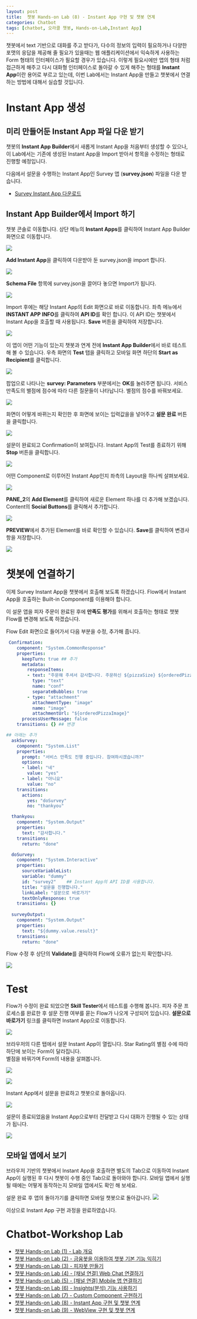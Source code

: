 ```yaml
---
layout: post
title:  챗봇 Hands-on Lab (8) - Instant App 구현 및 챗봇 연계
categories: Chatbot
tags: [chatbot, 오라클 챗봇, Hands-on-Lab,Instant App]
---
```


챗봇에서 text 기반으로 대화를 주고 받다가, 다수의 정보의 입력이 필요하거나 다양한 포맷의 응답을 제공해 줄 필요가 있을때는 웹 애플리케이션에서 익숙하게 사용하는 Form 형태의 인터페이스가 필요할 경우가 있습니다. 이렇게 필요시에만 앱의 형태 처럼 접근하게 해주고 다시 대화형 인터페이스로 돌아갈 수 있게 해주는 형태를 **Instant App**이란 용어로 부르고 있는데, 이번 Lab에서는 Instant App을 만들고 챗봇에서 연결하는 방법에 대해서 실습할 것입니다. 

# Instant App 생성

## 미리 만들어둔 Instant App 파일 다운 받기

챗봇의 **Instant App Builder**에서 새롭게 Instant App을 처음부터 생성할 수 있으나, 이 Lab에서는 기존에 생성된 Instant App을 Import 받아서 항목을 수정하는 형태로 진행할 예정입니다.

다음에서 설문을 수행하는 Instant App인 Survey 앱 (**survey.json**) 파일을 다운 받습니다.

- [Survey Instant App 다운로드](https://raw.githubusercontent.com/mee-nam-lee/chatbot_lecture/master/labfiles/instantapp/survey.json)


## Instant App Builder에서 Import 하기

챗봇 콘솔로 이동합니다. 상단 메뉴의 **Instant Apps**를 클릭하여 Instant App Builder 화면으로 이동합니다.

![](/assets/images/chatbot_lecture/instantapp/01_instant.png)

**Add Instant App**을 클릭하여 다운받아 둔 survey.json을 import 합니다.

![](/assets/images/chatbot_lecture/instantapp/02_import.png)

**Schema File** 항목에 survey.json을 끌어다 놓으면 Import가 됩니다.

![](/assets/images/chatbot_lecture/instantapp/03_upload.png)

Import 후에는 해당 Instant App의 Edit 화면으로 바로 이동합니다.
좌측 메뉴에서 **INSTANT APP INFO**를 클릭하여 **API ID**를 확인 합니다. 이 API ID는 챗봇에서 Instant App을 호출할 때 사용됩니다.
**Save** 버튼을 클릭하여 저장합니다.

![](/assets/images/chatbot_lecture/instantapp/04_survey.png)

이 앱이 어떤 기능이 있는지 챗봇과 연계 전에 **Instant App Builder**에서 바로 테스트 해 볼 수 있습니다.
우측 화면의 **Test** 탭을 클릭하고 모바일 화면 하단의 **Start as Recipient**를 클릭합니다.

![](/assets/images/chatbot_lecture/instantapp/05_test.png)

팝업으로 나타나는 **survey: Parameters** 부분에서는 **OK**를 눌러주면 됩니다.
서비스 만족도의 별점에 점수에 따라 다른 질문들이 나타납니다. 별점의 점수를 바꿔보세요.

![](/assets/images/chatbot_lecture/instantapp/06_test1.png)

화면이 어떻게 바뀌는지 확인한 후 화면에 보이는 입력값을을 넣어주고 **설문 완료** 버튼을 클릭합니다.

![](/assets/images/chatbot_lecture/instantapp/07_test2.png)

설문이 완료되고 Confirmation이 보여집니다. Instant App의 Test를 종료하기 위해 **Stop** 버튼을 클릭합니다.

![](/assets/images/chatbot_lecture/instantapp/08_test3.png)

어떤 Component로 이루어진 Instant App인지 좌측의 Layout을 하나씩 살펴보세요.

![](/assets/images/chatbot_lecture/instantapp/09_layout.png)

**PANE_2**의 **Add Element**를 클릭하여 새로운 Element 하나를 더 추가해 보겠습니다.
Content의 **Social Buttons**를 클릭해서 추가합니다.

![](/assets/images/chatbot_lecture/instantapp/10_edit.png)

**PREVIEW**에서 추가된 Element를 바로 확인할 수 있습니다. **Save**를 클릭하여 변경사항을 저장합니다.

![](/assets/images/chatbot_lecture/instantapp/11_social.png)

# 챗봇에 연결하기

이제 Survey Instant App을 챗봇에서 호출해 보도록 하겠습니다.
Flow에서 Instant App을 호출하는 Built-in Component를 이용해야 합니다. 

이 설문 앱을 피자 주문이 완료된 후에 **만족도 평가**를 위해서 호출하는 형태로 챗봇 Flow를 변경해 보도록 하겠습니다.

Flow Edit 화면으로 들어가서 다음 부분을 수정, 추가해 줍니다.

```yaml
 Confirmation:
    component: "System.CommonResponse"
    properties:
      keepTurn: true ## 추가
      metadata:
        responseItems:
        - text: "주문해 주셔서 감사합니다. 주문하신 ${pizzaSize} ${orderedPizza} 피자가 30분 내로 배달될 예정입니다."
          type: "text"
          name: "conf"
          separateBubbles: true
        - type: "attachment"
          attachmentType: "image"
          name: "image"
          attachmentUrl: "${orderedPizzaImage}"
      processUserMessage: false
    transitions: {} ## 변경

## 아래는 추가
  askSurvey:
    component: "System.List"
    properties: 
      prompt: "서비스 만족도 진행 중입니다. 참여하시겠습니까?"
      options: 
      - label: "네"
        value: "yes" 
      - label: "아니요"
        value: "no" 
    transitions:
      actions:
        yes: "doSurvey"
        no: "thankyou"      

  thankyou:
    component: "System.Output"
    properties:
      text: "감사합니다."
    transitions:
      return: "done"

  doSurvey:
    component: "System.Interactive"
    properties:
      sourceVariableList:
      variable: "dummy"
      id: "survey2"    ## Instant App의 API ID를 사용합니다.
      title: "설문을 진행합니다."
      linkLabel: "설문으로 바로가기"
      textOnlyResponse: true
    transitions: {}
   
  surveyOutput:
    component: "System.Output"
    properties:
      text: "${dummy.value.result}"
    transitions: 
      return: "done"
```
Flow 수정 후 상단의 **Validate**를 클릭하여 Flow에 오류가 없는지 확인합니다.

![](/assets/images/chatbot_lecture/instantapp/12_flow.png)

# Test
Flow가 수정이 완료 되었으면 **Skill Tester**에서 테스트를 수행해 봅니다.
피자 주문 프로세스를 완료한 후 설문 진행 여부를 묻는 Flow가 나오게 구성되어 있습니다.
**설문으로 바로가기** 링크를 클릭하면 Instant App으로 이동합니다.

![](/assets/images/chatbot_lecture/instantapp/13_callsurvey.png)

브라우저의 다른 탭에서 설문 Instant App이 열립니다. Star Rating의 별점 수에 따라 하단에 보이는 Form이 달라집니다.  
별점을 바꿔가며 Form의 내용을 살펴봅니다.

![](/assets/images/chatbot_lecture/instantapp/14_survey1.png)

![](/assets/images/chatbot_lecture/instantapp/14_survey2.png)

Instant App에서 설문을 완료하고 챗봇으로 돌아옵니다.

![](/assets/images/chatbot_lecture/instantapp/14_survey3.png)

설문이 종료되었음을 Instant App으로부터 전달받고 다시 대화가 진행될 수 있는 상태가 됩니다.

![](/assets/images/chatbot_lecture/instantapp/14_survey4.png)

## 모바일 앱에서 보기

브라우저 기반의 챗봇에서 Instant App을 호출하면 별도의 Tab으로 이동하여 Instant App이 실행된 후 다시 챗봇이 수행 중인 Tab으로 돌아와야 합니다.
모바일 앱에서 실행 될 때에는 어떻게 동작하는지 모바일 앱에서도 확인 해 보세요.

설문 완료 후 앱의 돌아가기를 클릭하면 모바일 챗봇으로 돌아갑니다.
![](/assets/images/chatbot_lecture/instantapp/20_mobile1.jpeg)

이상으로 Instant App 구현 과정을 완료하였습니다.

# Chatbot-Workshop Lab 
* [챗봇 Hands-on Lab (1) - Lab 개요](/chatbot/2019/챗봇-Hands-on-Lab_1/)
* [챗봇 Hands-on Lab (2) - 금융봇을 이용하여 챗봇 기본 기능 익히기](/chatbot/2019/챗봇-Hands-on-Lab_2/)
* [챗봇 Hands-on Lab (3) - 피자봇 만들기 ](/chatbot/2019/챗봇-Hands-on-Lab_3/)
* [챗봇 Hands-on Lab (4) - [채널 연결] Web Chat 연결하기](/chatbot/2019/챗봇-Hands-on-Lab_4/)
* [챗봇 Hands-on Lab (5) - [채널 연결] Mobile 앱 연결하기](/chatbot/2019/챗봇-Hands-on-Lab_5/)
* [챗봇 Hands-on Lab (6) - Insights(분석) 기능 사용하기](/chatbot/2019/챗봇-Hands-on-Lab_6/)
* [챗봇 Hands-on Lab (7) - Custom Component 구현하기](/chatbot/2019/챗봇-Hands-on-Lab_7/)
* [챗봇 Hands-on Lab (8) - Instant App 구현 및 챗봇 연계](/chatbot/2019/챗봇-Hands-on-Lab_8/)
* [챗봇 Hands-on Lab (9) - WebView 구현 및 챗봇 연계](/chatbot/2019/챗봇-Hands-on-Lab_9/)